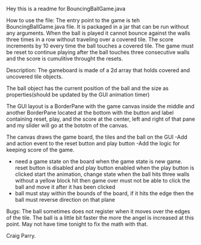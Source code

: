 
Hey this is a readme for BouncingBallGame.java

How to use the file: 
The entry point to the game is teh BouncingBallGame.java 
file. It is packaged in a jar that can be run without any 
arguments. When the ball is played it cannot bounce against
the walls three times in a row without traveling over a covered 
tile. The score increments by 10 every time the ball touches a 
covered tile. The game must be reset to continue playing 
after the ball touches three consecutive walls and the score 
is cumulitive throught the resets. 

Description: 
The gameboard is made of a 2d array that holds covered 
and uncovered tile objects. 

The ball object has the current position of the ball 
and the size as properties(should be updated by the GUI animation timer)

The GUI layout is a BorderPane with the game canvas inside the middle
and another BorderPane located at the bottom with the button and label 
containing reset, play, and the score at the center, left and right of that pane 
and my slider will go at the bototm of the canvas.   

The canvas draws the game board, the tiles and the 
ball on the GUI
-Add and action event to the reset button and play button
-Add the logic for keeping score of the game. 
- need a game state on the board
  when the game state is new game. reset button is disabled and play button enabled
  when the play button is clicked start the animation, change state
  when the ball hits three walls without a yellow block hit
  then game over
  must not be able to click the ball and move it after it has been clicked 
- ball must stay within the bounds of the board, if it hits the edge then 
  the ball must reverse direction on that plane 


  
Bugs: 
The ball sometimes does not register when it moves over 
the edges of the tile. 
The ball is a little bit faster the more the angel is increased at this point. 
May not have time tonight to fix the math with that. 

Craig Parry.